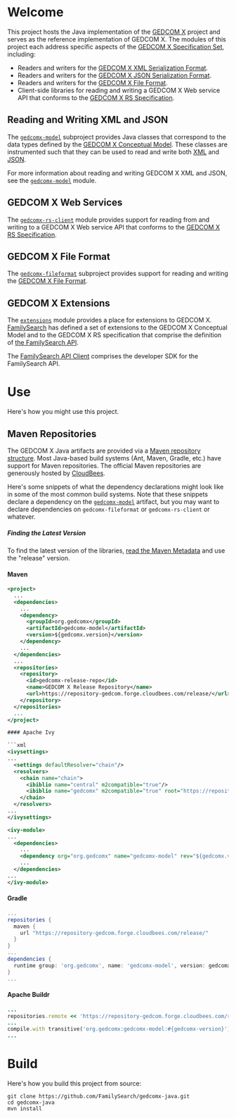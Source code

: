 # Welcome

This project hosts the Java implementation of the [GEDCOM X](http://www.gedcomx.org) project and serves as the
reference implementation of GEDCOM X. The modules of this project each
address specific aspects of the [GEDCOM X Specification Set](http://www.gedcomx.org/Specifications.html),
including:

* Readers and writers for the [GEDCOM X XML Serialization Format](https://github.com/FamilySearch/gedcomx/blob/master/specifications/xml-format-specification.md).
* Readers and writers for the [GEDCOM X JSON Serialization Format](https://github.com/FamilySearch/gedcomx/blob/master/specifications/json-format-specification.md).
* Readers and writers for the [GEDCOM X File Format](https://github.com/FamilySearch/gedcomx/blob/master/specifications/file-format-specification.md).
* Client-side libraries for reading and writing a GEDCOM X Web service API that conforms to the [GEDCOM X RS Specification](https://github.com/FamilySearch/gedcomx-rs).

## Reading and Writing XML and JSON

The [`gedcomx-model`](./gedcomx-model/README.md) subproject provides Java classes that correspond to the data types defined by
the [GEDCOM X Conceptual Model](https://github.com/FamilySearch/gedcomx/blob/master/specifications/conceptual-model-specification.md).
These classes are instrumented such that they can be used to read and write both
[XML](https://github.com/FamilySearch/gedcomx/blob/master/specifications/xml-format-specification.md) and
[JSON](https://github.com/FamilySearch/gedcomx/blob/master/specifications/json-format-specification.md).

For more information about reading and writing GEDCOM X XML and JSON, see the [`gedcomx-model`](./gedcomx-model/) module.

## GEDCOM X Web Services

The [`gedcomx-rs-client`](./gedcomx-rs-client/README.md) module provides support for reading from and writing to a GEDCOM X 
Web service API that conforms to the [GEDCOM X RS Specification](https://github.com/FamilySearch/gedcomx-rs).

## GEDCOM X File Format

The [`gedcomx-fileformat`](./gedcomx-fileformat/README.md) subproject provides support for reading and writing the
[GEDCOM X File Format](https://github.com/FamilySearch/gedcomx/blob/master/specifications/file-format-specification.md).

## GEDCOM X Extensions

The [`extensions`](./extensions/README.md) module provides a place for extensions to GEDCOM X. [FamilySearch](https://familysearch.org) has defined
a set of extensions to the GEDCOM X Conceptual Model and to the GEDCOM X RS specification that comprise the definition of 
[the FamilySearch API](https://developer.familysearch.org/).
 
The [FamilySearch API Client](./extensions/familysearch/familysearch-api-client/README.md) comprises the developer SDK for the FamilySearch API.

<a name="Use"/>

# Use

Here's how you might use this project.

## Maven Repositories

The GEDCOM X Java artifacts are provided via a [Maven repository structure](http://maven.apache.org/guides/introduction/introduction-to-repositories.html).
Most Java-based build systems (Ant, Maven, Gradle, etc.) have support for Maven repositories.
The official Maven repositories are generously hosted by [CloudBees](http://cloudbees.com/).

Here's some snippets of what the dependency declarations might look like in some of the most common build systems. Note that
these snippets declare a dependency on the [`gedcomx-model`](./gedcomx-model/README.md) artifact, but you may want to declare dependencies on
`gedcomx-fileformat` or `gedcomx-rs-client` or whatever.

##### Finding the Latest Version

To find the latest version of the libraries, [read the Maven Metadata](https://repository-gedcom.forge.cloudbees.com/release/org/gedcomx/gedcomx-parent/maven-metadata.xml)
and use the "release" version.

#### Maven

```xml
<project>
  ...
  <dependencies>
    ...
    <dependency>
      <groupId>org.gedcomx</groupId>
      <artifactId>gedcomx-model</artifactId>
      <version>${gedcomx.version}</version>
    </dependency>
    ...
  </dependencies>
  ...
  <repositories>
    <repository>
      <id>gedcomx-release-repo</id>
      <name>GEDCOM X Release Repository</name>
      <url>https://repository-gedcom.forge.cloudbees.com/release/</url>
    </repository>
  </repositories>
  ...
</project>

#### Apache Ivy

```xml
<ivysettings>
...
  <settings defaultResolver="chain"/>
  <resolvers>
    <chain name="chain">
      <ibiblio name="central" m2compatible="true"/>
      <ibiblio name="gedcomx" m2compatible="true" root="https://repository-gedcom.forge.cloudbees.com/release/"/>
    </chain>
  </resolvers>
...
</ivysettings>
```

```xml
<ivy-module>
...
  <dependencies>
    ...
    <dependency org="org.gedcomx" name="gedcomx-model" rev="${gedcomx.version}"/>
    ...
  </dependencies>
...
</ivy-module>
```

#### Gradle

```groovy
...
repositories {
  maven {
    url "https://repository-gedcom.forge.cloudbees.com/release/"
  }
}
...
dependencies {
  runtime group: 'org.gedcomx', name: 'gedcomx-model', version: gedcomxVersion
}
...
```

#### Apache Buildr

```ruby
...
repositories.remote << 'https://repository-gedcom.forge.cloudbees.com/release/'
...
compile.with transitive('org.gedcomx:gedcomx-model:#{gedcomx-version}')
...
```

# Build

Here's how you build this project from source:

```
git clone https://github.com/FamilySearch/gedcomx-java.git
cd gedcomx-java
mvn install
```

